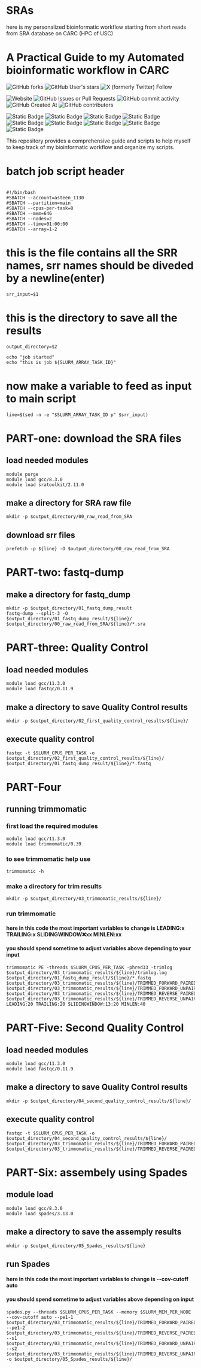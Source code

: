 # SRAs
here is my personalized bioinformatic workflow starting from short reads from SRA database on CARC (HPC of USC)

# A Practical Guide to my Automated bioinformatic workflow in CARC
![GitHub forks](https://img.shields.io/github/forks/KambizKalhor/my_personalized_bioinformatic_workflow)
![GitHub User's stars](https://img.shields.io/github/stars/KambizKalhor)
![X (formerly Twitter) Follow](https://img.shields.io/twitter/follow/KambizKalhor)

![Website](https://img.shields.io/website?url=https%3A%2F%2Fadsteen.github.io%2F&up_message=Steen%20Lab&up_color=ccd5ae&style=for-the-badge&logo=ocean)
![GitHub Issues or Pull Requests](https://img.shields.io/github/issues/KambizKalhor/my_personalized_bioinformatic_workflow?style=for-the-badge&color=e9edc9)
![GitHub commit activity](https://img.shields.io/github/commit-activity/t/KambizKalhor/my_personalized_bioinformatic_workflow?style=for-the-badge&color=fefae0)
![GitHub Created At](https://img.shields.io/github/created-at/KambizKalhor/my_personalized_bioinformatic_workflow?style=for-the-badge&color=faedcd)
![GitHub contributors](https://img.shields.io/github/contributors/KambizKalhor/my_personalized_bioinformatic_workflow?style=for-the-badge&color=d4a373)


![Static Badge](https://img.shields.io/badge/Bash-%23D989C3?style=for-the-badge&logo=linux&logoColor=black&labelColor=%23FFE4C4)
![Static Badge](https://img.shields.io/badge/Python-%234BBF9E?style=for-the-badge&logo=python&logoColor=black&labelColor=%23FFE4C4)
![Static Badge](https://img.shields.io/badge/R-%23D9C873?style=for-the-badge&logo=R&logoColor=black&labelColor=%23FFE4C4)
![Static Badge](https://img.shields.io/badge/Git-%23F29D7E?style=for-the-badge&logo=GIT&logoColor=black&labelColor=%23FFE4C4)
![Static Badge](https://img.shields.io/badge/docker-%23F27E7E?style=for-the-badge&logo=docker&logoColor=black&labelColor=%23FFE4C4)
![Static Badge](https://img.shields.io/badge/Obsidian-%23D93D93?style=for-the-badge&logo=Obsidian&logoColor=black&labelColor=%23FFE4C4)
![Static Badge](https://img.shields.io/badge/gitkraken-%2359C1D9?style=for-the-badge&logo=gitkraken&logoColor=black&labelColor=%23FFE4C4)
![Static Badge](https://img.shields.io/badge/LaTeX-%2333A67C?style=for-the-badge&logo=LaTeX&logoColor=black&labelColor=%23FFE4C4)
![Static Badge](https://img.shields.io/badge/mysql-%23F27A5E?style=for-the-badge&logo=mysql&logoColor=black&labelColor=%23FFE4C4)

This repository provides a comprehensive guide and scripts to help myself to keep track of my bioinformatic workflow and organize my scripts.

# batch job script header
```

#!/bin/bash
#SBATCH --account=asteen_1130
#SBATCH --partition=main
#SBATCH --cpus-per-task=8
#SBATCH --mem=64G
#SBATCH --nodes=2
#SBATCH --time=01:00:00
#SBATCH --array=1-2
```

# this is the file contains all the SRR names, srr names should be diveded by a newline(enter)

```
srr_input=$1
```

# this is the directory to save all the results

```
output_directory=$2
```


```
echo "job started"
echo "this is job ${SLURM_ARRAY_TASK_ID}"
```

# now make a variable to feed as input to main script

```
line=$(sed -n -e "$SLURM_ARRAY_TASK_ID p" $srr_input)
```

# PART-one: download the SRA files
## load needed modules
```
module purge
module load gcc/8.3.0
module load sratoolkit/2.11.0

```

## make a directory for SRA raw file
```
mkdir -p $output_directory/00_raw_read_from_SRA
```

## download srr files
```
prefetch -p ${line} -O $output_directory/00_raw_read_from_SRA
```
# PART-two: fastq-dump
## make a directory for fastq_dump
```
mkdir -p $output_directory/01_fastq_dump_result
fastq-dump --split-3 -O $output_directory/01_fastq_dump_result/${line}/ $output_directory/00_raw_read_from_SRA/${line}/*.sra
```

# PART-three: Quality Control
## load needed modules
```
module load gcc/11.3.0
module load fastqc/0.11.9
```


## make a directory to save Quality Control results
```
mkdir -p $output_directory/02_first_quality_control_results/${line}/
```


## execute quality control
```
fastqc -t $SLURM_CPUS_PER_TASK -o  $output_directory/02_first_quality_control_results/${line}/  $output_directory/01_fastq_dump_result/${line}/*.fastq
```

# PART-Four
## running trimmomatic
### first load the required modules
```
module load gcc/11.3.0
module load trimmomatic/0.39
```

### to see trimmomatic help use
```
trimmomatic -h
```

### make a directory for trim results
```
mkdir -p $output_directory/03_trimmomatic_results/${line}/
```


### run trimmomatic
#### here in this code the most important variables to change is LEADING:x TRAILING:x SLIDINGWINDOW:x:xx MINLEN:xx
#### you should spend sometime to adjust variables above depending to your input

```
trimmomatic PE -threads $SLURM_CPUS_PER_TASK -phred33 -trimlog $output_directory/03_trimmomatic_results/${line}/trimlog.log $output_directory/01_fastq_dump_result/${line}/*.fastq $output_directory/03_trimmomatic_results/${line}/TRIMMED_FORWARD_PAIRED_R1.fastq $output_directory/03_trimmomatic_results/${line}/TRIMMED_FORWARD_UNPAIRED_R1.fastq $output_directory/03_trimmomatic_results/${line}/TRIMMED_REVERSE_PAIRED_R2.fastq $output_directory/03_trimmomatic_results/${line}/TRIMMED_REVERSE_UNPAIRED_R2.fastq LEADING:20 TRAILING:20 SLIDINGWINDOW:13:20 MINLEN:40
```
# PART-Five: Second Quality Control
## load needed modules
```
module load gcc/11.3.0
module load fastqc/0.11.9
```


## make a directory to save Quality Control results
```
mkdir -p $output_directory/04_second_quality_control_results/${line}/
```
## execute quality control
```
fastqc -t $SLURM_CPUS_PER_TASK -o  $output_directory/04_second_quality_control_results/${line}/  $output_directory/03_trimmomatic_results/${line}/TRIMMED_FORWARD_PAIRED_R1.fastq $output_directory/03_trimmomatic_results/${line}/TRIMMED_REVERSE_PAIRED_R2.fastq
```

# PART-Six: assembely using Spades
## module load
```
module load gcc/8.3.0
module load spades/3.13.0
```


## make a directory to save the assemply results
```
mkdir -p $output_directory/05_Spades_results/${line}
```

## run Spades
#### here in this code the most important variables to change is --cov-cutoff auto
#### you should spend sometime to adjust variables above depending on input
```
spades.py --threads $SLURM_CPUS_PER_TASK --memory $SLURM_MEM_PER_NODE --cov-cutoff auto --pe1-1 $output_directory/03_trimmomatic_results/${line}/TRIMMED_FORWARD_PAIRED_R1.fastq --pe1-2 $output_directory/03_trimmomatic_results/${line}/TRIMMED_REVERSE_PAIRED_R2.fastq --s1 $output_directory/03_trimmomatic_results/${line}/TRIMMED_FORWARD_UNPAIRED_R1.fastq --s2 $output_directory/03_trimmomatic_results/${line}/TRIMMED_REVERSE_UNPAIRED_R2.fastq -o $output_directory/05_Spades_results/${line}/
```





